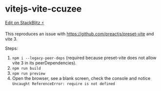 # vitejs-vite-ccuzee

[Edit on StackBlitz ⚡️](https://stackblitz.com/edit/vitejs-vite-ccuzee)


This reproduces an issue with https://github.com/preactjs/preset-vite and vite 3.

Steps:
1. `npm i --legacy-peer-deps` (required because preset-vite does not allow vite 3 in its peerDependencies).
2. `npm run build`
3. `npm run preview`
4. Open the browser, see a blank screen, check the console and notice `Uncaught ReferenceError: require is not defined`
